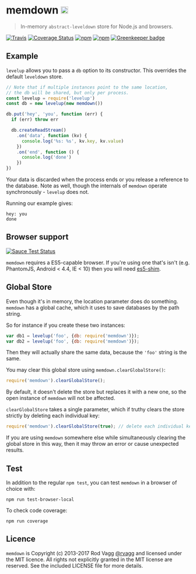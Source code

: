 # memdown <img alt="LevelDB Logo" height="20" src="http://leveldb.org/img/logo.svg" />

> In-memory `abstract-leveldown` store for Node.js and browsers.

[![Travis](https://secure.travis-ci.org/Level/memdown.png)](http://travis-ci.org/Level/memdown) [![Coverage Status](https://coveralls.io/repos/Level/memdown/badge.svg?branch=master&service=github)](https://coveralls.io/github/Level/memdown?branch=master) [![npm](https://img.shields.io/npm/v/memdown.svg)](https://www.npmjs.com/package/memdown) [![npm](https://img.shields.io/npm/dm/memdown.svg)](https://www.npmjs.com/package/memdown) [![Greenkeeper badge](https://badges.greenkeeper.io/Level/memdown.svg)](https://greenkeeper.io/)

## Example

`levelup` allows you to pass a `db` option to its constructor. This overrides the default `leveldown` store.

```js
// Note that if multiple instances point to the same location,
// the db will be shared, but only per process.
const levelup = require('levelup')
const db = new levelup(new memdown())

db.put('hey', 'you', function (err) {
  if (err) throw err

  db.createReadStream()
    .on('data', function (kv) {
      console.log('%s: %s', kv.key, kv.value)
    })
    .on('end', function () {
      console.log('done')
    })
})
```

Your data is discarded when the process ends or you release a reference to the database. Note as well, though the internals of `memdown` operate synchronously - `levelup` does not.

Running our example gives:

```
hey: you
done
```

Browser support
----

[![Sauce Test Status](https://saucelabs.com/browser-matrix/level-ci.svg)](https://saucelabs.com/u/level-ci)

`memdown` requires a ES5-capable browser. If you're using one that's isn't (e.g. PhantomJS, Android < 4.4, IE < 10) then you will need [es5-shim](https://github.com/es-shims/es5-shim).

Global Store
---

Even though it's in memory, the location parameter does do something. `memdown`
has a global cache, which it uses to save databases by the path string.

So for instance if you create these two instances:

```js
var db1 = levelup('foo', {db: require('memdown')});
var db2 = levelup('foo', {db: require('memdown')});
```

Then they will actually share the same data, because the `'foo'` string is the same.

You may clear this global store using `memdown.clearGlobalStore()`:

```js
require('memdown').clearGlobalStore();
```

By default, it doesn't delete the store but replaces it with a new one, so the open instance of `memdown` will not be affected.

`clearGlobalStore` takes a single parameter, which if truthy clears the store strictly by deleting each individual key:

```js
require('memdown').clearGlobalStore(true); // delete each individual key
```

If you are using `memdown` somewhere else while simultaneously clearing the global store in this way, then it may throw an error or cause unexpected results.

Test
----

In addition to the regular `npm test`, you can test `memdown` in a browser of choice with:

    npm run test-browser-local

To check code coverage:

    npm run coverage

Licence
---

`memdown` is Copyright (c) 2013-2017 Rod Vagg [@rvagg](https://twitter.com/rvagg) and licensed under the MIT licence. All rights not explicitly granted in the MIT license are reserved. See the included LICENSE file for more details.
